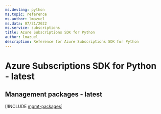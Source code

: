 ```yaml
---
ms.devlang: python
ms.topic: reference
ms.author: lmazuel
ms.data: 07/21/2022
ms.service: subscriptions
title: Azure Subscriptions SDK for Python
author: lmazuel
description: Reference for Azure Subscriptions SDK for Python
---
```

# Azure Subscriptions SDK for Python - latest

## Management packages - latest
[!INCLUDE [mgmt-packages](subscriptions-mgmt-index.md)]